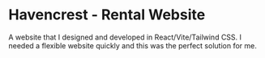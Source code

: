 # Havencrest - Rental Website

A website that I designed and developed in React/Vite/Tailwind CSS. I needed a flexible website quickly and this was the perfect solution for me. 
